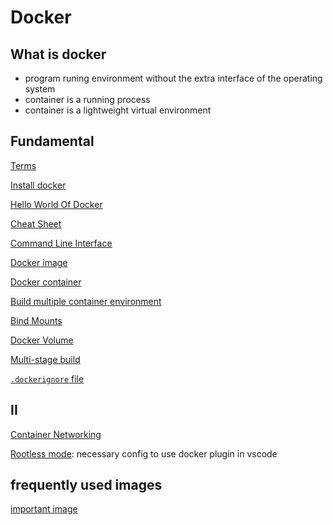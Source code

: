 # Docker

## What is docker

- program runing environment without the extra interface of the operating system
- container is a running process
- container is a lightweight virtual environment

## Fundamental

[Terms](docker-glossary.md)

[Install docker](docker-install.md)

[Hello World Of Docker](docker-start.md)

[Cheat Sheet](docker-cheat-sheet.md)

[Command Line Interface](docker-command-line-interface.md)

[Docker image](docker-image.md)

[Docker container](docker-work-with-container.md)

[Build multiple container environment](docker-compose.md)

[Bind Mounts](docker-bind-mounts.md)

[Docker Volume](docker-volume.md)

[Multi-stage build](docker-multi-stage-builds.md)

[`.dockerignore` file](docker-dockerignore.md)

## II

[Container Networking](docker-container-networking.md)

[Rootless mode](docker-rootless.md): necessary config to use docker plugin in vscode

## frequently used images

[important image](docker-frequently-used-images.md)

